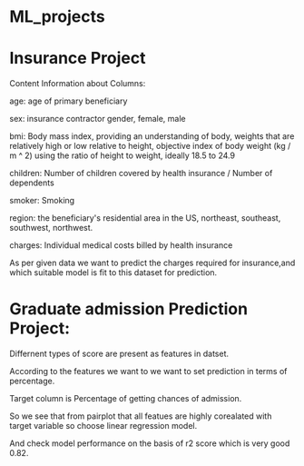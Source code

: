 # ML_projects

# Insurance Project

Content
Information about Columns:

age: age of primary beneficiary

sex: insurance contractor gender, female, male

bmi: Body mass index, providing an understanding of body, weights that are relatively high or low relative to height,
objective index of body weight (kg / m ^ 2) using the ratio of height to weight, ideally 18.5 to 24.9

children: Number of children covered by health insurance / Number of dependents

smoker: Smoking

region: the beneficiary's residential area in the US, northeast, southeast, southwest, northwest.

charges: Individual medical costs billed by health insurance

As per given data we want to predict the charges required for insurance,and which suitable model is fit to this dataset for prediction.


# Graduate admission Prediction Project:

Differnent types of score are present as features in datset.

According to the features we want to we want to set prediction in terms of percentage.

Target column is Percentage of getting chances of admission.

So we see that from pairplot that all featues are highly corealated with target variable so choose linear regression model.

And check model performance  on the basis of r2 score which is very good 0.82. 
